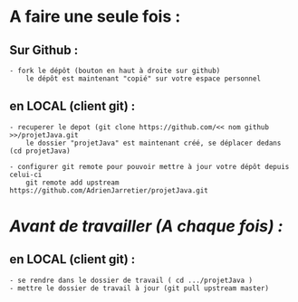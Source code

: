 # A faire une seule fois :

## Sur Github :

	- fork le dépôt (bouton en haut à droite sur github)
		le dépôt est maintenant "copié" sur votre espace personnel

## en LOCAL (client git) :

	- recuperer le depot (git clone https://github.com/<< nom github >>/projetJava.git
		le dossier "projetJava" est maintenant créé, se déplacer dedans (cd projetJava)

	- configurer git remote pour pouvoir mettre à jour votre dépôt depuis celui-ci
		git remote add upstream https://github.com/AdrienJarretier/projetJava.git

# *Avant de travailler _(A chaque fois)_ :*

## en LOCAL (client git) :

	- se rendre dans le dossier de travail ( cd .../projetJava )
	- mettre le dossier de travail à jour (git pull upstream master)
